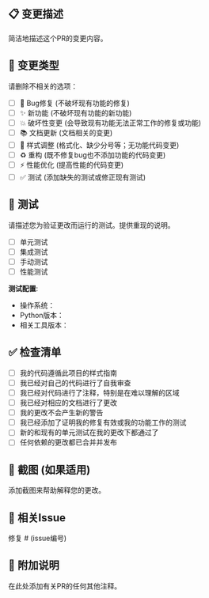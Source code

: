 ## 📋 变更描述
简洁地描述这个PR的变更内容。

## 🎯 变更类型
请删除不相关的选项：

- [ ] 🐛 Bug修复 (不破坏现有功能的修复)
- [ ] ✨ 新功能 (不破坏现有功能的新功能)
- [ ] 💥 破坏性变更 (会导致现有功能无法正常工作的修复或功能)
- [ ] 📚 文档更新 (文档相关的变更)
- [ ] 🎨 样式调整 (格式化、缺少分号等；无功能代码变更)
- [ ] ♻️ 重构 (既不修复bug也不添加功能的代码变更)
- [ ] ⚡ 性能优化 (提高性能的代码变更)
- [ ] ✅ 测试 (添加缺失的测试或修正现有测试)

## 🧪 测试
请描述您为验证更改而运行的测试。提供重现的说明。

- [ ] 单元测试
- [ ] 集成测试
- [ ] 手动测试
- [ ] 性能测试

**测试配置**:
* 操作系统：
* Python版本：
* 相关工具版本：

## ✅ 检查清单
- [ ] 我的代码遵循此项目的样式指南
- [ ] 我已经对自己的代码进行了自我审查
- [ ] 我已经对代码进行了注释，特别是在难以理解的区域
- [ ] 我已经对相应的文档进行了更改
- [ ] 我的更改不会产生新的警告
- [ ] 我已经添加了证明我的修复有效或我的功能工作的测试
- [ ] 新的和现有的单元测试在我的更改下都通过了
- [ ] 任何依赖的更改都已合并并发布

## 📸 截图 (如果适用)
添加截图来帮助解释您的更改。

## 🔗 相关Issue
修复 # (issue编号)

## 📝 附加说明
在此处添加有关PR的任何其他注释。
